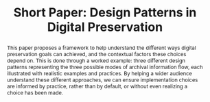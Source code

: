 ---
abstract: 'This paper proposes a framework to help understand the different ways digital
  preservation goals can achieved, and the contextual factors these choices depend
  on. This is done through a worked example: three different design patterns representing
  the three possible modes of archival information flow, each illustrated with realistic
  examples and practices. By helping a wider audience understand these different approaches,
  we can ensure implementation choices are informed by practice, rather than by default,
  or without even realizing a choice has been made.'
creators:
- Andrew Jackson
date: null
document_url: https://az659834.vo.msecnd.net/eventsairwesteuprod/production-inconference-public/d5a7d702d51c4375b24bc8a83b6f9be4
grand_parent: iPRES
institutions:
- The British Library
keywords:
- oais
- design patterns
- risk management
landing_page_url: null
language: eng
layout: publication
license: CC-BY 4.0 International
notes_url: null
parent: iPRES 2022
publication_type: short paper
size: null
slides_url: null
source_name: iPRES
stream_url: null
title: 'Short Paper: Design Patterns in Digital Preservation'
year: 2022
---